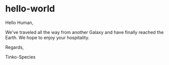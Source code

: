 # hello-world

Hello Human,

We've traveled all the way from another Galaxy and have finally reached the Earth. We hope to enjoy your hospitality.

Regards,

Tinko-Species
